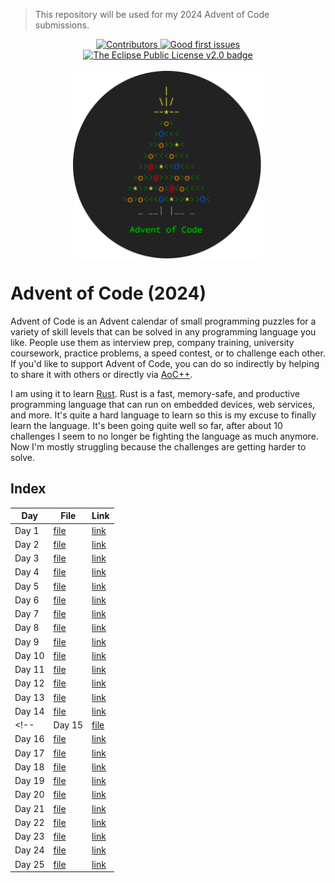> This repository will be used for my 2024 Advent of Code submissions.

<center>
    <a href="https://github.com/Tygo-van-den-Hurk/Advent-of-Code-2024/graphs/contributors">
        <img src="https://img.shields.io/github/contributors/Tygo-van-den-Hurk/Advent-of-Code-2024" alt="Contributors"/>
    </a>
    <a href="https://github.com/Tygo-van-den-Hurk/Advent-of-Code-2024/issues?q=is%3Aissue+is%3Aopen+label%3A%22good+first+issue%22">
        <img src="https://img.shields.io/github/issues/Tygo-van-den-Hurk/Advent-of-Code-2024/good%20first%20issue" alt="Good first issues" />
    </a>
    <a href="https://github.com/Tygo-van-den-Hurk/Advent-of-Code-2024/blob/main/LICENSE">
        <img src="https://img.shields.io/badge/License-Eclipse%20Public%20License%20v2.0-green.svg" alt="The Eclipse Public License v2.0 badge" />
    </a>
</center>
<br>
<div align="center">
  <center>
    <img src="./logo.png" alt="The Advent of Code logo." height="300em" align="center">
  </center>
</div>


# Advent of Code (2024)
Advent of Code is an Advent calendar of small programming puzzles for a variety of skill levels that can be solved in any programming language you like. People use them as interview prep, company training, university coursework, practice problems, a speed contest, or to challenge each other. If you'd like to support Advent of Code, you can do so indirectly by helping to share it with others or directly via [AoC++](https://adventofcode.com/2024/support).

I am using it to learn [Rust](http://rust-lang.org/). Rust is a fast, memory-safe, and productive programming language that can run on embedded devices, web services, and more. It's quite a hard language to learn so this is my excuse to finally learn the language. It's been going quite well so far, after about 10 challenges I seem to no longer be fighting the language as much anymore. Now I'm mostly struggling because the challenges are getting harder to solve.

## Index

| **Day** | **File**                   | **Link**                                     |
|---------|----------------------------|----------------------------------------------|
| Day 1   | [file](./src/bin/day01.rs) | [link](https://adventofcode.com/2024/day/1)  |
| Day 2   | [file](./src/bin/day02.rs) | [link](https://adventofcode.com/2024/day/2)  |
| Day 3   | [file](./src/bin/day03.rs) | [link](https://adventofcode.com/2024/day/3)  |
| Day 4   | [file](./src/bin/day04.rs) | [link](https://adventofcode.com/2024/day/4)  |
| Day 5   | [file](./src/bin/day05.rs) | [link](https://adventofcode.com/2024/day/5)  |
| Day 6   | [file](./src/bin/day06.rs) | [link](https://adventofcode.com/2024/day/6)  |
| Day 7   | [file](./src/bin/day07.rs) | [link](https://adventofcode.com/2024/day/7)  |
| Day 8   | [file](./src/bin/day08.rs) | [link](https://adventofcode.com/2024/day/8)  |
| Day 9   | [file](./src/bin/day09.rs) | [link](https://adventofcode.com/2024/day/9)  |
| Day 10  | [file](./src/bin/day10.rs) | [link](https://adventofcode.com/2024/day/10) |
| Day 11  | [file](./src/bin/day11.rs) | [link](https://adventofcode.com/2024/day/11) |
| Day 12  | [file](./src/bin/day12.rs) | [link](https://adventofcode.com/2024/day/12) |
| Day 13  | [file](./src/bin/day13.rs) | [link](https://adventofcode.com/2024/day/13) |
| Day 14  | [file](./src/bin/day14.rs) | [link](https://adventofcode.com/2024/day/14) |
<!-- | Day 15  | [file](./src/bin/day15.rs) | [link](https://adventofcode.com/2024/day/15) |
| Day 16  | [file](./src/bin/day16.rs) | [link](https://adventofcode.com/2024/day/16) |
| Day 17  | [file](./src/bin/day17.rs) | [link](https://adventofcode.com/2024/day/17) |
| Day 18  | [file](./src/bin/day18.rs) | [link](https://adventofcode.com/2024/day/18) |
| Day 19  | [file](./src/bin/day19.rs) | [link](https://adventofcode.com/2024/day/19) |
| Day 20  | [file](./src/bin/day20.rs) | [link](https://adventofcode.com/2024/day/20) |
| Day 21  | [file](./src/bin/day21.rs) | [link](https://adventofcode.com/2024/day/21) |
| Day 22  | [file](./src/bin/day22.rs) | [link](https://adventofcode.com/2024/day/22) |
| Day 23  | [file](./src/bin/day23.rs) | [link](https://adventofcode.com/2024/day/23) |
| Day 24  | [file](./src/bin/day24.rs) | [link](https://adventofcode.com/2024/day/24) |
| Day 25  | [file](./src/bin/day25.rs) | [link](https://adventofcode.com/2024/day/25) | -->
